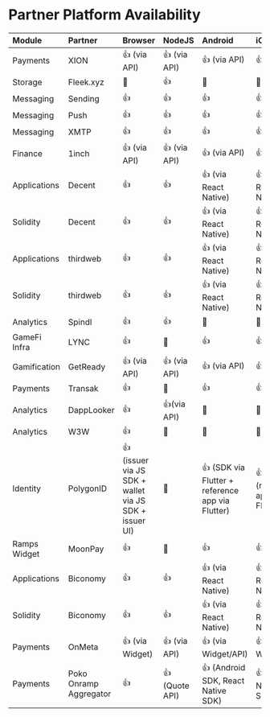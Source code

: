 # Partner Platform Availability

| Module       | Partner   | Browser      | NodeJS       | Android               | iOS                   | Unity | Example                                                                                                |
| :----------- | :-------- | :----------- | :----------- | :-------------------- | :-------------------- | :---- | :----------------------------------------------------------------------------------------------------- |
| Payments     | XION      | 👍 (via API)  | 👍 (via API)  | 👍 (via API)          | 👍 (via API)         | 👍      | [../examples/XION/](../examples/XION/)                                                              |
| Storage      | Fleek.xyz | 🚫           | 👍           | 🚫                    | 🚫                    | 🚫    |                                                                                                        |
| Messaging    | Sending   | 👍           | 👍           | 👍                    | 👍                    | 🚫    | [../examples/Sending/](../examples/Sending/)                                                                 |
| Messaging    | Push      | 👍           | 👍           | 👍                    | 👍                    | 🚫    | [../examples/push/](../examples/push/)                                                                 |
| Messaging    | XMTP      | 👍           | 👍           | 👍                    | 👍                    | 🚫    | [../examples/xmtp/](../examples/xmtp)                                                                 |
| Finance      | 1inch     | 👍 (via API) | 👍 (via API) | 👍 (via API)          | 👍 (via API)          | 🚫    |                                                                                                        |
| Applications | Decent    | 👍           | 👍           | 👍 (via React Native) | 👍 (via React Native) | 🚫    | [../examples/decent/](../examples/decent)                                                  |
| Solidity     | Decent    | 👍           | 👍           | 👍 (via React Native) | 👍 (via React Native) | 🚫    | [../examples/decent/](../examples/decent)                                                              |
| Applications | thirdweb  | 👍           | 👍           | 👍 (via React Native) | 👍 (via React Native) | 👍    | [../examples/thirdweb/applications-usage-examples/](../examples/thirdweb/applications-usage-examples/) |
| Solidity     | thirdweb  | 👍           | 👍           | 👍 (via React Native) | 👍 (via React Native) | 👍    | [../examples/thirdweb/solidity-sdk-usage-examples/](../examples/thirdweb/solidity-sdk-usage-examples/) |
| Analytics    | Spindl    | 👍           | 👍           |🚫 | 🚫 | 🚫    | [../examples/Spindl/](../examples/Spindl/) |
| GameFi Infra | LYNC      | 👍  | 🚫   | 👍           | 👍          | 👍      | [../examples/LYNC/](../examples/LYNC/)
| Gamification | GetReady  | 👍 (via API) | 👍 (via API) | 👍 (via API)          | 👍 (via API)          | 👍    | [../examples/getready/](../examples/getready/)
| Payments | Transak  | 👍  | 🚫  | 👍           | 👍           | 🚫    | [../examples/transak/](../examples/transak/)|
| Analytics    | DappLooker| 👍           | 👍(via API)        |🚫 | 🚫 | 🚫    | [../examples/DappLooker/](../examples/DappLooker/) |
| Analytics    | W3W       | 👍  | 🚫   | 🚫           | 🚫          | 🚫      | [../examples/W3W/](../examples/W3W/) |
| Identity     | PolygonID | 👍 (issuer via JS SDK + wallet via JS SDK + issuer UI) | 🚫 | 👍 (SDK via Flutter + reference app via Flutter) | 👍 (reference app via Flutter) | 🚫 | [../examples/PolygonID/](../examples/PolygonID/) | 
| Ramps Widget | MoonPay   | 👍           | 🚫           | 👍                    | 👍                    | 🚫    | [../examples/MoonPay/](../examples/MoonPay/) |
| Applications | Biconomy | 👍            | 👍           | 👍 (via React Native) | 👍 (via React Native) | 👍 | [../examples/Biconomy/](../examples/Biconomy/) |
| Solidity | Biconomy | 👍                | 👍           | 👍 (via React Native) | 👍 (via React Native) | 👍 | [../examples/Biconomy/](../examples/Biconomy/) |
| Payments     | OnMeta      | 👍 (via Widget)  | 👍 (via API)  | 👍 (via Widget/API)          | 👍 (via Widget/API)         | 🚫   | [../examples/Onmeta/](../examples/Onmeta/)              
| Payments | Poko Onramp Aggregator   | 👍           | 👍 (Quote API)           | 👍 (Android SDK, React Native SDK)                    | 👍 (React Native SDK)                    | 🚫    | [../examples/PokoOnrampAggregator/](../examples/PokoOnrampAggregator/) |
